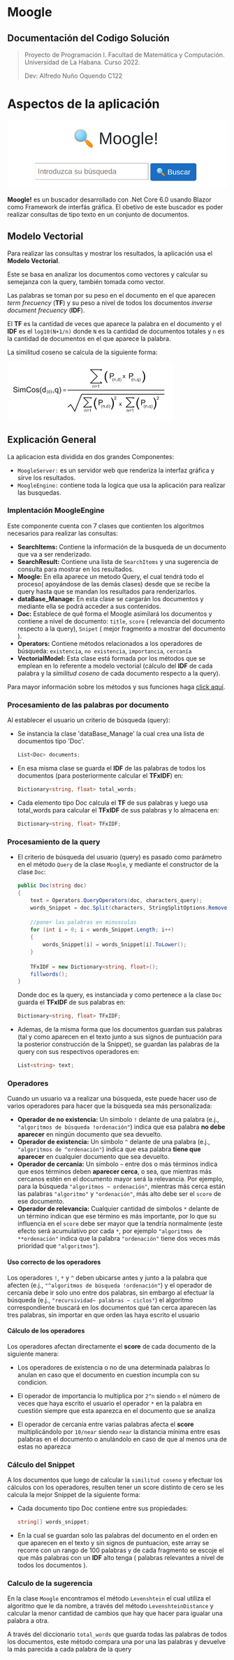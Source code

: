 # Moogle

## Documentación del Codigo Solución

> Proyecto de Programación I. 
>Facultad de Matemática y Computación. Universidad de La Habana. Curso 2022.
>
>Dev: Alfredo Nuño Oquendo C122

# Aspectos de la aplicación
![](../moogle.png)

**Moogle!** es un buscador desarrollado con .Net Core 6.0 usando Blazor como Framework de interfás gráfica.
El obetivo de este buscador es poder realizar consultas de tipo texto en un conjunto de documentos.

## Modelo Vectorial

Para realizar las consultas y mostrar los resultados, la aplicación usa el **Modelo Vectorial**.

Este se basa en analizar los documentos como vectores y calcular su semejanza con la query, también tomada como vector.

Las palabras se toman por su peso en el documento en el que aparecen *term frecuency* (**TF**) y su peso a nivel de todos los documentos *inverse document frecuency* (**IDF**).

El **TF** es la cantidad de veces que aparece la palabra en el documento y el **IDF** es el `log10(N+1/n)` donde `N` es la cantidad de documentos totales y `n` es la cantidad de documentos en el que aparece la palabra.

La similitud coseno se calcula de la siguiente forma:

![](images.png)


## Explicación General

La aplicacion esta dividida en dos grandes Componentes:

- `MoogleServer:` es un servidor web que renderiza la interfaz gráfica y sirve los resultados.
- `MoogleEngine:` contiene toda la logica que usa la aplicación para realizar las busquedas.

### Implentación MoogleEngine

Este componente cuenta con 7 clases que contienten los algoritmos necesarios para realizar las consultas:

- **SearchItems:** Contiene la información de la busqueda de un documento que va a ser renderizado.
- **SearchResult:** Contiene una lista de `SearchItems` y una sugerencia de consulta para mostrar en los resultados.
- **Moogle:** En ella aparece un metodo Query, el cual tendrá todo el proceso( apoyándose de las demás clases) desde que se recibe la query hasta que se mandan los resultados para renderizarlos.
- **dataBase_Manage:** En esta clase se cargarán los documentos y mediante ella se podrá acceder a sus contenidos.
- **Doc:** Establece de qué forma el Moogle asimilará los documentos y contiene a nivel de documento: `title`, `score` ( relevancia del documento respecto a la query), `Snipet` ( mejor fragmento a mostrar del documento ).
- **Operators:**  Contiene métodos relacionados a los operadores de búsqueda: `existencia`, `no existencia`, `importancia`, `cercanía`
- **VectorialModel:** Esta clase está formada por los métodos que se emplean en lo referente a modelo vectorial (cálculo del **IDF** de cada palabra y la *similitud coseno* de cada documento respecto a la query).

Para mayor información sobre los métodos y sus funciones haga [click aquí](./class_and_methods.md).

### Procesamiento de las palabras por documento

Al establecer el usuario un criterio de búsqueda (query):
- Se instancia la clase 'dataBase_Manage' la cual crea una lista de documentos tipo 'Doc'.

    ```cs
    List<Doc> documents;
    ```
- En esa misma clase se guarda el **IDF** de las palabras de todos los documentos (para posteriormente calcular el **TFxIDF**) en:
    
    ```cs
    Dictionary<string, float> total_words;
    ```

- Cada elemento tipo Doc calcula el **TF** de sus palabras y luego usa total_words para calcular el **TFxIDF** de sus palabras y lo almacena en:

    ```cs
    Dictionary<string, float> TFxIDF;
    ```

### Procesamiento de la query

- El criterio de búsqueda del usuario (query) es pasado como parámetro en el método `Query` de la clase `Moogle`, y mediante el constructor de la clase `Doc`:

    ```cs
    public Doc(string doc)
    {
        text = Operators.QueryOperators(doc, characters_query);
        words_Snippet = doc.Split(characters, StringSplitOptions.RemoveEmptyEntries);

        //poner las palabras en minusculas
        for (int i = 0; i < words_Snippet.Length; i++)
        {
            words_Snippet[i] = words_Snippet[i].ToLower();
        }

        TFxIDF = new Dictionary<string, float>();
        fillwords();
    }
    ```
    Donde doc es la query, es instanciada y como pertenece a la clase `Doc` guarda el **TFxIDF** de sus palabras en:

    ```cs
    Dictionary<string, float> TFxIDF;
    ```
- Ademas, de la misma forma que los documentos guardan sus palabras (tal y como aparecen en el texto junto a sus signos de puntuación para la posterior construcción de la Snippet), se guardan las palabras de la query con sus respectivos operadores en:
    
    ```cs
    List<string> text;
    ```

### Operadores

Cuando un usuario va a realizar una búsqueda, este puede hacer uso de varios operadores para hacer que la búsqueda sea más personalizada:

- **Operador de no existencia:** Un símbolo `!` delante de una palabra (e.j., `"algoritmos de búsqueda !ordenación"`) indica que esa palabra **no debe aparecer** en ningún documento que sea devuelto.
- **Operador de existencia:** Un símbolo `^` delante de una palabra (e.j., `"algoritmos de ^ordenación"`) indica que esa palabra **tiene que aparecer** en cualquier documento que sea devuelto.
- **Operador de cercanía:** Un símbolo `~` entre dos o más términos indica que esos términos deben **aparecer cerca**, o sea, que mientras más cercanos estén en el documento mayor será la relevancia. Por ejemplo, para la búsqueda `"algoritmos ~ ordenación"`, mientras más cerca están las palabras `"algoritmo"` y `"ordenación"`, más alto debe ser el `score` de ese documento.
- **Operador de relevancia:** Cualquier cantidad de símbolos `*` delante de un término indican que ese término es más importante, por lo que su influencia en el `score` debe ser mayor que la tendría normalmente (este efecto será acumulativo por cada `*`, por ejemplo `"algoritmos de **ordenación"` indica que la palabra `"ordenación"` tiene dos veces más prioridad que `"algoritmos"`).

#### **Uso correcto de los operadores**
Los operadores `!`, `*` y `^` deben ubicarse antes y junto a la palabra que afecten (e.j., `"^algoritmos de búsqueda !ordenación"`) y el operador de cercanía debe ir solo uno entre dos palabras, sin embargo al efectuar la búsqueda (e.j., `"recursividad~ palabras ~ ciclos"`) el algoritmo correspondiente buscará en los documentos qué tan cerca aparecen las tres palabras, sin importar en que orden las haya escrito el usuario


#### **Cálculo de los operadores**

Los operadores afectan directamente el **score** de cada documento de la siguiente manera:

- Los operadores de existencia o no de una determinada palabras lo anulan en caso que el documento en cuestion incumpla con su condicion.

- El operador de importancia lo multiplica por `2^n` siendo `n` el número de veces que haya escrito el usuario el operador `*` en la palabra en cuestión siempre que esta aparezca en el documento que se analiza 

- El operador de cercanía entre varias palabras afecta el **score** multiplicándolo por `10/near` siendo `near` la distancia mínima entre esas palabras en el documento o anulándolo en caso de que al menos una de estas no aparezca

### Cálculo del Snippet

A los documentos que luego de calcular la `similitud coseno` y efectuar los cálculos con los operadores, resulten tener un score distinto de cero se les calcula la mejor Snippet de la siguiente forma:

- Cada documento tipo Doc contiene entre sus propiedades:

    ```cs
    string[] words_snippet;
    ```

- En la cual se guardan solo las palabras del documento en el orden en que aparecen en el texto y sin signos de puntuacion, este array se recorre con un rango de 100 palabras y de cada fragmento se escoje el que más palabras con un **IDF** alto tenga ( palabras relevantes a nivel de todos los documentos ).

### Calculo de la sugerencia

En la clase `Moogle` encontramos el método `Levenshtein` el cual utiliza el algoritmo que le da nombre, a través del método `LevenshteinDistance` y calcular la menor cantidad de cambios que hay que hacer para igualar una palabra a otra.

A través del diccionario `total_words` que guarda todas las palabras de todos los documentos, este método compara una por una las palabras y devuelve la más parecida a cada palabra de la query


